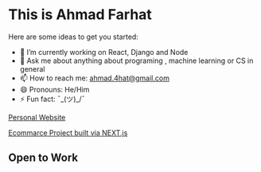 # This is Ahmad Farhat



Here are some ideas to get you started:

- 🔭 I’m currently working on React, Django and Node
- 💬 Ask me about anything about programing , machine learning or CS in general 
- 📫 How to reach me: ahmad.4hat@gmail.com
- 😄 Pronouns: He/Him
- ⚡ Fun fact: ¯\_(ツ)_/¯  

[Personal Website](https://farhat.dev/](https://ahmad4hat.netlify.app/))

[Ecommarce Project built via NEXT.js](https://next-ecommerce-kappa-sage.vercel.app/)

## Open to Work 

